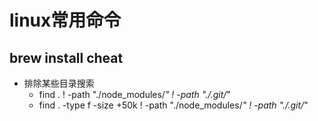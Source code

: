 # linux常用命令

## brew install cheat

- 排除某些目录搜索
  - find . ! -path "./node_modules/*" ! -path "./.git/*"
  - find . -type f -size +50k ! -path "./node_modules/*" ! -path "./.git/*"